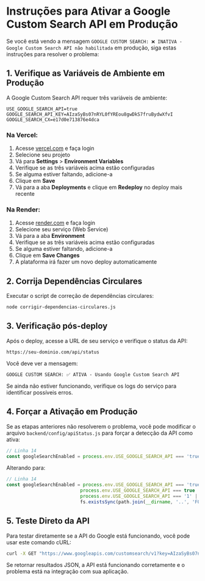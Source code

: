 # Instruções para Ativar a Google Custom Search API em Produção

Se você está vendo a mensagem `GOOGLE CUSTOM SEARCH: ❌ INATIVA - Google Custom Search API não habilitada` em produção, siga estas instruções para resolver o problema:

## 1. Verifique as Variáveis de Ambiente em Produção

A Google Custom Search API requer três variáveis de ambiente:

```
USE_GOOGLE_SEARCH_API=true
GOOGLE_SEARCH_API_KEY=AIzaSyBs07nRYL0fYREou8gwDkS7fruBydwXfvI
GOOGLE_SEARCH_CX=e17d0e713876e4dca
```

### Na Vercel:

1. Acesse [vercel.com](https://vercel.com/) e faça login
2. Selecione seu projeto
3. Vá para **Settings** > **Environment Variables**
4. Verifique se as três variáveis acima estão configuradas
5. Se alguma estiver faltando, adicione-a
6. Clique em **Save**
7. Vá para a aba **Deployments** e clique em **Redeploy** no deploy mais recente

### Na Render:

1. Acesse [render.com](https://render.com/) e faça login
2. Selecione seu serviço (Web Service)
3. Vá para a aba **Environment**
4. Verifique se as três variáveis acima estão configuradas
5. Se alguma estiver faltando, adicione-a
6. Clique em **Save Changes**
7. A plataforma irá fazer um novo deploy automaticamente

## 2. Corrija Dependências Circulares

Executar o script de correção de dependências circulares:

```bash
node corrigir-dependencias-circulares.js
```

## 3. Verificação pós-deploy

Após o deploy, acesse a URL de seu serviço e verifique o status da API:

```
https://seu-dominio.com/api/status
```

Você deve ver a mensagem:

```
GOOGLE CUSTOM SEARCH: ✅ ATIVA - Usando Google Custom Search API
```

Se ainda não estiver funcionando, verifique os logs do serviço para identificar possíveis erros.

## 4. Forçar a Ativação em Produção

Se as etapas anteriores não resolverem o problema, você pode modificar o arquivo `backend/config/apiStatus.js` para forçar a detecção da API como ativa:

```javascript
// Linha 14
const googleSearchEnabled = process.env.USE_GOOGLE_SEARCH_API === 'true';
```

Alterando para:

```javascript
// Linha 14
const googleSearchEnabled = process.env.USE_GOOGLE_SEARCH_API === 'true' || 
                           process.env.USE_GOOGLE_SEARCH_API === true || 
                           process.env.USE_GOOGLE_SEARCH_API === '1' ||
                           fs.existsSync(path.join(__dirname, '..', 'FORCE_GOOGLE_API_ACTIVE'));
```

## 5. Teste Direto da API

Para testar diretamente se a API do Google está funcionando, você pode usar este comando cURL:

```bash
curl -X GET "https://www.googleapis.com/customsearch/v1?key=AIzaSyBs07nRYL0fYREou8gwDkS7fruBydwXfvI&cx=e17d0e713876e4dca&q=presentes"
```

Se retornar resultados JSON, a API está funcionando corretamente e o problema está na integração com sua aplicação.
